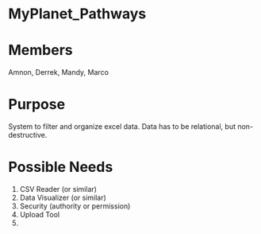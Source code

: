# MyPlanet_Pathways

# Members
Amnon, Derrek, Mandy, Marco

# Purpose
System to filter and organize excel data. Data has to be relational, but non-destructive.

# Possible Needs
1. CSV Reader (or similar)
2. Data Visualizer (or similar)
3. Security (authority or permission)
4. Upload Tool
5. 

